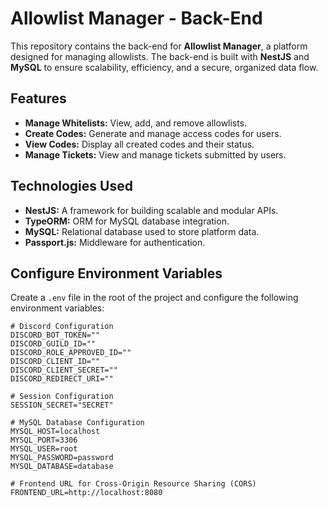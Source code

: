 # **Allowlist Manager - Back-End**

This repository contains the back-end for **Allowlist Manager**, a platform designed for managing allowlists. The back-end is built with **NestJS** and **MySQL** to ensure scalability, efficiency, and a secure, organized data flow.

## **Features**

- **Manage Whitelists:** View, add, and remove allowlists.
- **Create Codes:** Generate and manage access codes for users.
- **View Codes:** Display all created codes and their status.
- **Manage Tickets:** View and manage tickets submitted by users.

## **Technologies Used**

- **NestJS:** A framework for building scalable and modular APIs.
- **TypeORM:** ORM for MySQL database integration.
- **MySQL:** Relational database used to store platform data.
- **Passport.js:** Middleware for authentication.

## **Configure Environment Variables**

Create a `.env` file in the root of the project and configure the following environment variables:

```env
# Discord Configuration
DISCORD_BOT_TOKEN=""
DISCORD_GUILD_ID=""
DISCORD_ROLE_APPROVED_ID=""
DISCORD_CLIENT_ID=""
DISCORD_CLIENT_SECRET=""
DISCORD_REDIRECT_URI=""

# Session Configuration
SESSION_SECRET="SECRET"

# MySQL Database Configuration
MYSQL_HOST=localhost
MYSQL_PORT=3306
MYSQL_USER=root
MYSQL_PASSWORD=password
MYSQL_DATABASE=database

# Frontend URL for Cross-Origin Resource Sharing (CORS)
FRONTEND_URL=http://localhost:8080